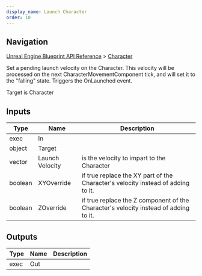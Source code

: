 ```yaml
---
display_name: Launch Character
order: 10
---
```

## Navigation

[Unreal Engine Blueprint API Reference](https://dev.epicgames.com/documentation/en-us/unreal-engine/BlueprintAPI) > [Character](https://dev.epicgames.com/documentation/en-us/unreal-engine/BlueprintAPI/Character)

Set a pending launch velocity on the Character. This velocity will be processed on the next CharacterMovementComponent tick,
and will set it to the "falling" state. Triggers the OnLaunched event.

Target is Character

## Inputs

| Type | Name | Description |
| --- | --- | --- |
| exec | In |  |
| object | Target |  |
| vector | Launch Velocity | is the velocity to impart to the Character |
| boolean | XYOverride | if true replace the XY part of the Character's velocity instead of adding to it. |
| boolean | ZOverride | if true replace the Z component of the Character's velocity instead of adding to it. |

## Outputs

| Type | Name | Description |
| --- | --- | --- |
| exec | Out |  |
